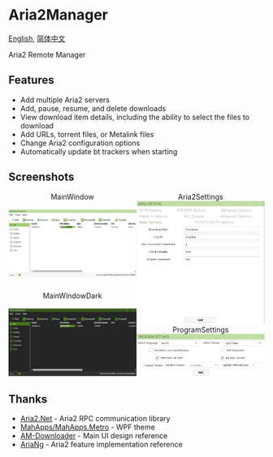 # Aria2Manager

[English](https://github.com/Ftbom/Aria2Manager/blob/master/README.md), [简体中文](https://github.com/Ftbom/Aria2Manager/blob/master/README-zh.md)

Aria2 Remote Manager

## Features

* Add multiple Aria2 servers
* Add, pause, resume, and delete downloads
* View download item details, including the ability to select the files to download
* Add URLs, torrent files, or Metalink files
* Change Aria2 configuration options
* Automatically update bt trackers when starting

## Screenshots

<div style="display: flex; align-items: stretch; gap: 1px;">
  <div style="display: flex; flex-direction: column; justify-content: space-between; flex: 1;">
    <div style="text-align: center;">
      MainWindow<br><br>
      <img src="ScreenShots/MainWindow.png" alt="MainWindow" style="width:100%;  object-fit: contain;">
    </div>
    <div style="text-align: center;">
      MainWindowDark<br><br>
      <img src="ScreenShots/MainWindowDark.png" alt="MainWindowDark" style="width:100%; object-fit: contain;">
    </div>
  </div>
  <div style="display: flex; flex-direction: column; justify-content: space-between; flex: 1;">
    <div style="text-align: center;">
      Aria2Settings
      <img src="ScreenShots/Aria2Settings.png" alt="Aria2Settings" style="width:100%; object-fit: contain;">
    </div>
    <div style="text-align: center;">
      ProgramSettings
      <img src="ScreenShots/ProgramSettings.png" alt="ProgramSettings" style="width:100%; object-fit: contain;">
    </div>
  </div>
</div>

## Thanks

* [Aria2.Net](https://github.com/rogerfar/Aria2.NET) - Aria2 RPC communication library
* [MahApps/MahApps.Metro](https://github.com/MahApps/MahApps.Metro) - WPF theme
* [AM-Downloader](https://github.com/antikmozib/AM-Downloader) - Main UI design reference
* [AriaNg](https://github.com/mayswind/AriaNg) - Aria2 feature implementation reference
